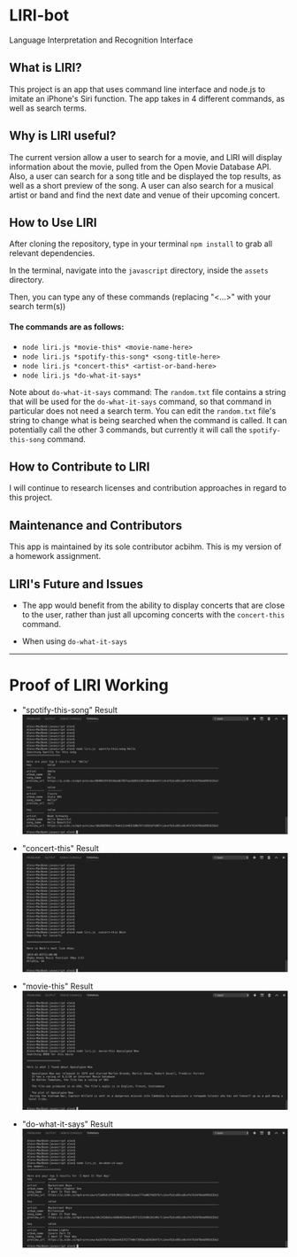 # LIRI-bot

Language Interpretation and Recognition Interface

## What is LIRI?

This project is an app that uses command line interface and node.js to imitate an iPhone's Siri function. The app takes in 4 different commands, as well as search terms. 

## Why is LIRI useful?

The current version allow a user to search for a movie, and LIRI will display information about the movie, pulled from the Open Movie Database API. Also, a user can search for a song title and be displayed the top results, as well as a short preview of the song. A user can also search for a musical artist or band and find the next date and venue of their upcoming concert.

## How to Use LIRI

After cloning the repository, type in your terminal `npm install` to grab all relevant dependencies.

In the terminal, navigate into the `javascript` directory, inside the `assets` directory.

Then, you can type any of these commands (replacing "<...>" with your search term(s))

#### The commands are as follows: 
* `node liri.js *movie-this* <movie-name-here>`
* `node liri.js *spotify-this-song* <song-title-here>`
* `node liri.js *concert-this* <artist-or-band-here>`
* `node liri.js *do-what-it-says*`

Note about `do-what-it-says` command: The `random.txt` file contains a string that will be used for the `do-what-it-says` command, so that command in particular does not need a search term. You can edit the `random.txt` file's string to change what is being searched when the command is called. It can potentially call the other 3 commands, but currently it will call the `spotify-this-song` command.

## How to Contribute to LIRI

I will continue to research licenses and contribution approaches in regard to this project.

## Maintenance and Contributors

This app is maintained by its sole contributor acbihm. This is my version of a homework assignment. 

## LIRI's Future and Issues

* The app would benefit from the ability to display concerts that are close to the user, rather than just all upcoming concerts with the `concert-this` command. 

* When using `do-what-it-says`

____________________________________________________

# Proof of LIRI Working

* "spotify-this-song" Result
!["spotify-this-song" result](assets/images/spotify2.png)

* "concert-this" Result
!["concert-this" result](assets/images/concert2.png)

* "movie-this" Result
!["movie-this" result](assets/images/movie2.png)

* "do-what-it-says" Result
!["do-what-it-says" result](assets/images/random2.png)